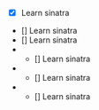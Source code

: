 - [x] Learn sinatra 
-  [] Learn sinatra 
- [] Learn sinatra 
- - [] Learn sinatra 
- - [] Learn sinatra 
- - [] Learn sinatra 